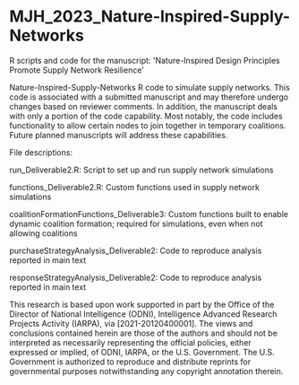 # MJH_2023_Nature-Inspired-Supply-Networks
R scripts and code for the manuscript: 'Nature-Inspired Design Principles Promote Supply Network Resilience'

Nature-Inspired-Supply-Networks
R code to simulate supply networks. This code is associated with a submitted manuscript and may therefore undergo changes based on reviewer comments. In addition, the manuscript deals with only a portion of the code capability. Most notably, the code includes functionality to allow certain nodes to join together in temporary coalitions. Future planned manuscripts will address these capabilities.

File descriptions:

run_Deliverable2.R: Script to set up and run supply network simulations

functions_Deliverable2.R: Custom functions used in supply network simulations

coalitionFormationFunctions_Deliverable3: Custom functions built to enable dynamic coalition formation; required for simulations, even when not allowing coalitions

purchaseStrategyAnalysis_Deliverable2: Code to reproduce analysis reported in main text

responseStrategyAnalysis_Deliverable2: Code to reproduce analysis reported in main text

This research is based upon work supported in part by the Office of the Director of National Intelligence (ODNI), Intelligence Advanced Research Projects Activity (IARPA), via [2021-20120400001]. The views and conclusions contained herein are those of the authors and should not be interpreted as necessarily representing the official policies, either expressed or implied, of ODNI, IARPA, or the U.S. Government. The U.S. Government is authorized to reproduce and distribute reprints for governmental purposes notwithstanding any copyright annotation therein.
